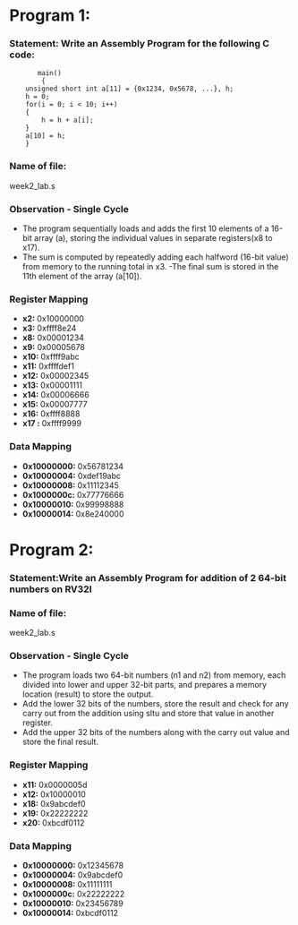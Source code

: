 # Program 1: 
### Statement: Write an Assembly Program for the following C code:
	       main()
	        {
		unsigned short int a[11] = {0x1234, 0x5678, ...}, h;
		h = 0;
		for(i = 0; i < 10; i++)
		{
			h = h + a[i];
		}
		a[10] = h;
		}
		
### Name of file:
week2_lab.s

### Observation - Single Cycle
- The program sequentially loads and adds the first 10 elements of a 16-bit array (a), storing the individual values in separate registers(x8 to x17).
- The sum is computed by repeatedly adding each halfword (16-bit value) from memory to the running total in x3.
-The final sum is stored in the 11th element of the array (a[10]).

### Register Mapping
- **x2:** 0x10000000
- **x3:** 0xffff8e24
- **x8:** 0x00001234
- **x9:** 0x00005678
- **x10:** 0xffff9abc
- **x11:** 0xffffdef1
- **x12:** 0x00002345
- **x13:** 0x00001111
- **x14:** 0x00006666
- **x15:** 0x00007777
- **x16:** 0xffff8888
- **x17	:** 0xffff9999

### Data Mapping
- **0x10000000:** 0x56781234
- **0x10000004:** 0xdef19abc
- **0x10000008:** 0x11112345
- **0x1000000c:** 0x77776666
- **0x10000010:** 0x99998888
- **0x10000014:** 0x8e240000




# Program 2: 
### Statement:Write an Assembly Program for addition of 2 64-bit numbers on RV32I 


### Name of file:
week2_lab.s

### Observation - Single Cycle
- The program loads two 64-bit numbers (n1 and n2) from memory, each divided into lower and upper 32-bit parts, and prepares a memory location (result) to store the output.
- Add the lower 32 bits of the numbers, store the result and check for any carry out from the addition using sltu and store that value in another register.
- Add the upper 32 bits of the numbers along with the carry out value and store the final result.

### Register Mapping
- **x11:** 0x0000005d
- **x12:** 0x10000010
- **x18:** 0x9abcdef0
- **x19:** 0x22222222
- **x20:** 0xbcdf0112

### Data Mapping
- **0x10000000:** 0x12345678
- **0x10000004:** 0x9abcdef0
- **0x10000008:** 0x11111111
- **0x1000000c:** 0x22222222
- **0x10000010:** 0x23456789
- **0x10000014:** 0xbcdf0112
